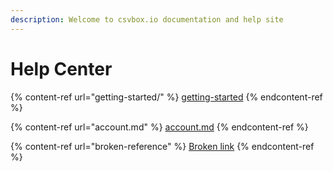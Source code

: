 ```yaml
---
description: Welcome to csvbox.io documentation and help site
---
```


# Help Center

{% content-ref url="getting-started/" %}
[getting-started](getting-started/)
{% endcontent-ref %}

{% content-ref url="account.md" %}
[account.md](account.md)
{% endcontent-ref %}

{% content-ref url="broken-reference" %}
[Broken link](broken-reference)
{% endcontent-ref %}


